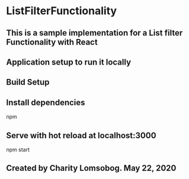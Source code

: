 # ListFilterFunctionality
## This is a sample implementation for a List filter Functionality with React


## Application setup to run it locally

## Build Setup

## Install dependencies 
  npm

## Serve with hot reload at localhost:3000
  npm start


## Created by Charity Lomsobog. May 22, 2020

